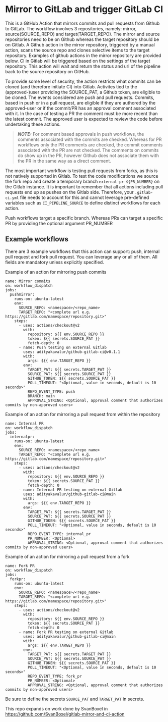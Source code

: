 # Mirror to GitLab and trigger GitLab CI

This is a GitHub Action that mirrors commits and pull requests from Github to GitLab. The workflow involves 3 repositories, namely: mirror, source(SOURCE_REPO) and target(TARGET_REPO). The mirror and source repositories need to be on Github whereas the target repository should be on Gitlab. A Github action in the mirror repository, triggered by a manual action, scans the source repo and clones selective items to the target repository. Examples of github actions in the mirror repository are provided below. CI in Gitlab will be triggered based on the settings of the target repository. This action will wait and return the status and url of the pipeline back to the source repository on GitHub. 

To provide some level of security, the action restricts what commits can be cloned (and therefore initiate CI) into Gitlab. Activites tied to the (approved-)user providing the SOURCE_PAT, a Github token, are eligible to be cloned. The events considered are push and pull requests. Commits, based in push or in a pull request, are eligible if they are authored by the approved-user or if the commit/PR has an approval comment associated with it. In the case of testing a PR the comment must be more recent than the latest commit. The approved user is expected to review the code before undertaking these actions. 

> **_NOTE:_**  For comment based approvals in push workflows, the comments associated with the commits are checked. Whereas for PR workflows only the PR comments are checked, the commit comments associated with the PR are not checked. The comments on commits do show up in the PR, however Github does not associate them with the PR in the same way as a direct comment.


The most important workflow is testing pull requests from forks, as this is not natively supported in Gitlab. To test the code modifications we source the fork repo and create a temporary branch `external-pr-${PR_NUMBER}` on the Gitlab instance. It is important to remember that all actions including pull requests end up as pushes on the Gitlab side. Therefore, your `.gitlab-ci.yml` file needs to account for this and cannot leverage pre-defined variables such as `CI_PIPELINE_SOURCE` to define distinct workflows for each action.

Push workflows target a specific branch. Whereas PRs can target a specific PR by providing the optional argument PR_NUMBER

## Example workflows

There are 3 example workflows that this action can support: push, internal pull request and fork pull request. You can leverage any or all of them. All fields are mandatory unless explicitly specified.

Example of an action for mirroring push commits
```workflow          
name: Mirror commits
on: workflow_dispatch
jobs:
  pushmirror:
    runs-on: ubuntu-latest
    env:
      SOURCE_REPO: <namespace>/<repo_name>
      TARGET_REPO: "<complete url e.g. https://gitlab.com/namespace/repository.git>"
    steps:
      - uses: actions/checkout@v2
        with:
          repository: ${{ env.SOURCE_REPO }}
          token: ${{ secrets.SOURCE_PAT }}
          fetch-depth: 0
      - name: Push testing on external Gitlab
        uses: adityakavalur/github-gitlab-ci@v0.1.1
        with:
          args: ${{ env.TARGET_REPO }}
        env:
          TARGET_PAT: ${{ secrets.TARGET_PAT }}
          SOURCE_PAT: ${{ secrets.SOURCE_PAT }}
          GITHUB_TOKEN: ${{ secrets.SOURCE_PAT }}
          POLL_TIMEOUT: "<Optional, value in seconds, default is 10 seconds>"
          REPO_EVENT_TYPE: push
          BRANCH: main
          APPROVAL_STRING: <Optional, approval comment that authorizes commits by non-approved users>
```

Example of an action for mirroring a pull request from within the repository
```workflow 
name: Internal PR
on: workflow_dispatch
jobs:
  internalpr:
    runs-on: ubuntu-latest
    env:
      SOURCE_REPO: <namespace>/<repo_name>
      TARGET_REPO: "<complete url e.g. https://gitlab.com/namespace/repository.git>"
    steps:        
      - uses: actions/checkout@v2
        with:
          repository: ${{ env.SOURCE_REPO }}
          token: ${{ secrets.SOURCE_PAT }}
          fetch-depth: 0
      - name: Internal PR testing on external Gitlab
        uses: adityakavalur/github-gitlab-ci@main
        with:
          args: ${{ env.TARGET_REPO }}
        env:
          TARGET_PAT: ${{ secrets.TARGET_PAT }}
          SOURCE_PAT: ${{ secrets.SOURCE_PAT }}
          GITHUB_TOKEN: ${{ secrets.SOURCE_PAT }}
          POLL_TIMEOUT: "<Optional, value in seconds, default is 10 seconds>"
          REPO_EVENT_TYPE: internal_pr
          PR_NUMBER: <Optional>
          APPROVAL_STRING: <Optional, approval comment that authorizes commits by non-approved users>
```

Example of an action for mirroring a pull request from a fork
```workflow
name: Fork PR
on: workflow_dispatch
jobs:
  forkpr:
    runs-on: ubuntu-latest
    env:
      SOURCE_REPO: <namespace>/<repo_name>
      TARGET_REPO: "<complete url e.g. https://gitlab.com/namespace/repository.git>"      
    steps:
      - uses: actions/checkout@v2
        with:
          repository: ${{ env.SOURCE_REPO }}
          token: ${{ secrets.SOURCE_PAT }}
          fetch-depth: 0
      - name: Fork PR testing on external Gitlab
        uses: adityakavalur/github-gitlab-ci@main
        with:
          args: ${{ env.TARGET_REPO }}
        env:
          TARGET_PAT: ${{ secrets.TARGET_PAT }}
          SOURCE_PAT: ${{ secrets.SOURCE_PAT }}
          GITHUB_TOKEN: ${{ secrets.SOURCE_PAT }}
          POLL_TIMEOUT: "<Optional, value in seconds, default is 10 seconds>"
          REPO_EVENT_TYPE: fork_pr
          PR_NUMBER: <Optional>
          APPROVAL_STRING: <Optional, approval comment that authorizes commits by non-approved users>
```

Be sure to define the secrets `SOURCE_PAT` and `TARGET_PAT` in secrets.

This repo expands on work done by SvanBoxel in https://github.com/SvanBoxel/gitlab-mirror-and-ci-action
